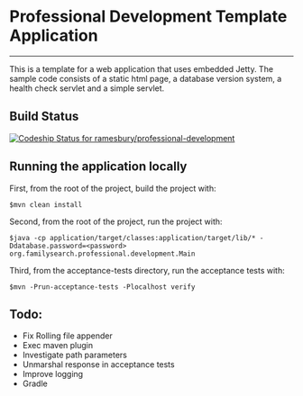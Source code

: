 # Professional Development Template Application
-----------------------------------------------

This is a template for a web application that uses embedded Jetty. The sample code consists of a static html page, a database version system, a health check servlet and a simple servlet.

## Build Status
[ ![Codeship Status for ramesbury/professional-development](https://www.codeship.io/projects/3fbb3e90-26f2-0132-ef65-12761ece8b0c/status)](https://www.codeship.io/projects/37595)

## Running the application locally

First, from the root of the project, build the project with:

    $mvn clean install

Second, from the root of the project, run the project with:

    $java -cp application/target/classes:application/target/lib/* -Ddatabase.password=<password> org.familysearch.professional.development.Main

Third, from the acceptance-tests directory, run the acceptance tests with:

    $mvn -Prun-acceptance-tests -Plocalhost verify
    
## Todo:

* Fix Rolling file appender
* Exec maven plugin
* Investigate path parameters
* Unmarshal response in acceptance tests
* Improve logging
* Gradle
    
